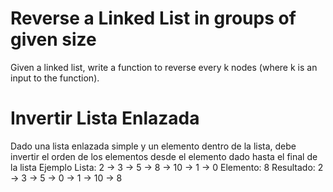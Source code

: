 # Reverse a Linked List in groups of given size
Given a linked list, write a function to reverse every k nodes (where k is an input to the function).

# Invertir Lista Enlazada
Dado una lista enlazada simple y un elemento dentro de la lista, debe invertir el orden de los elementos desde el elemento dado hasta el
final de la lista Ejemplo Lista: 2 -> 3 -> 5 -> 8 -> 10 -> 1 -> 0 Elemento: 8 Resultado: 2 -> 3 -> 5 -> 0 -> 1 -> 10 -> 8
